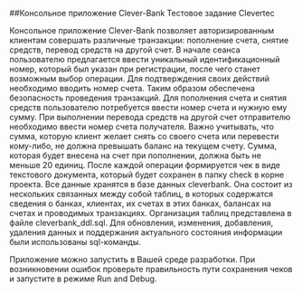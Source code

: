 ##Консольное приложение Clever-Bank
Тестовое задание Clevertec

 Консольное приложение Clever-Bank позволяет авторизированным клиентам совершать различные транзакции: пополнение счета, снятие средств, перевод средств на другой счет.
 В начале сеанса пользователю предлагается ввести уникальный идентификационный номер, который был указан при регистрации, после чего станет возможным выбор операции. 
 Для подтверждения своих действий необходимо вводить номер счета. Таким образом обеспечена безопасность проведения транзакций.
 Для пополнения счета и снятия средств пользователю потребуется ввести номер счета и нужную ему сумму. 
 При выполнении перевода средств на другой счет отправителю необходимо ввести номер счета получателя.
 Важно учитывать, что сумма, которую клиент желает снять со своего счета или перевести кому-либо, не должна превышать баланс на текущем счету. Сумма, которая будет внесена на счет при пополнении, должна быть не меньше 20 единиц. 
 После каждой операции формируется чек в виде текстового документа, который будет сохранен в папку check в корне проекта.
 Все данные хранятся в базе данных cleverbank. Она состоит из нескольких связанных между собой таблиц, в которых содержатся сведения о банках, клиентах, их счетах в этих банках, балансах на счетах и проводимых транзакциях. Организация таблиц представлена в файле cleverbank_ddl.sql.
 Для обновления, изменения, добавления, удаления данных и поддержания актуального состояния информации были использованы sql-команды. 

 Приложение можно запустить в Вашей среде разработки. При возникновении ошибок проверьте правильность пути сохранения чеков и запустите в режиме Run and Debug.

 
